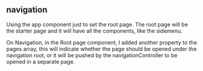 ## navigation

Using the app component just to set the root page. 
The root page will be the starter page and it will have all the components, like the sidemenu.

On Navigation, in the Root page component, I added another property to the pages array, this will indicate whether the page should be opened under the navigation root, or it will be pushed by the navigationController to be opened in a separate page.